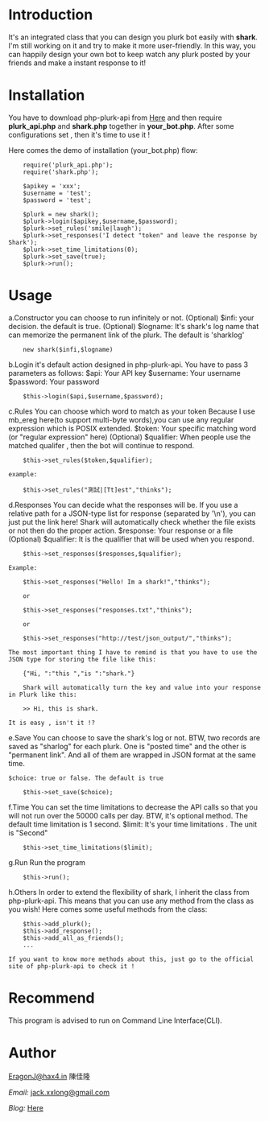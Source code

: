 Introduction
============

It's an integrated class that you can design you plurk bot easily with **shark**. I'm still working on it and try to make it more user-friendly. In this way, you can happily design your own bot to keep watch any plurk posted by your friends and make a instant response to it!

Installation
============

You have to download php-plurk-api from [Here](http://code.google.com/p/php-plurk-api/) and then require **plurk_api.php**
and **shark.php** together in **your_bot.php**. After some configurations set , then it's time to use it !

Here comes the demo of installation (your_bot.php) flow:

		require('plurk_api.php');
		require('shark.php');

		$apikey = 'xxx';
		$username = 'test';
		$password = 'test';

		$plurk = new shark();
		$plurk->login($apikey,$username,$password);
		$plurk->set_rules('smile|laugh'); 
		$plurk->set_responses('I detect "token" and leave the response by Shark');
        $plurk->set_time_limitations(0);
		$plurk->set_save(true);
		$plurk->run();

Usage
=====

a.Constructor
	you can choose to run infinitely or not.
	(Optional) $infi: your decision. the default is true.
	(Optional) $logname: It's shark's log name that can memorize the permanent link of the plurk. The default is 'sharklog'
	
		new shark($infi,$logname)

b.Login
	it's default action designed in php-plurk-api. You have to pass 3 parameters as follows:
	$api: Your API key
	$username: Your username
	$password: Your password

		$this->login($api,$username,$password);

c.Rules
	You can choose which word to match as your token
	Because I use mb_ereg here(to support multi-byte words),you can use any regular expression which is POSIX extended.
	$token: Your specific matching word (or "regular expression" here)
	(Optional) $qualifier: When people use the matched qualifer , then the bot will continue to respond.

		$this->set_rules($token,$qualifier);

	example:
		
		$this->set_rules("測試|[Tt]est","thinks");

d.Responses
	You can decide what the responses will be.
	If you use a relative path for a JSON-type list for response (separated by '\n'), you can just put the link here!
	Shark will automatically check whether the file exists or not  then do the proper action.
	$response: Your response or a file
	(Optional) $qualifier: It is the qualifier that will be used when you respond.

		$this->set_responses($responses,$qualifier);

	Example:
		
		$this->set_responses("Hello! Im a shark!","thinks");

		or

		$this->set_responses("responses.txt","thinks");

        or

        $this->set_responses("http://test/json_output/","thinks");

	The most important thing I have to remind is that you have to use the JSON type for storing the file like this:
	
		{"Hi, ":"this ","is ":"shark."}

		Shark will automatically turn the key and value into your response in Plurk like this:

		>> Hi, this is shark.

	It is easy , isn't it !?

e.Save
	You can choose to save the shark's log or not. BTW, two records are saved as "sharlog" for each plurk. 
	One is "posted time" and the other is "permanent link". And all of them are wrapped in JSON format at the same time.

	$choice: true or false. The default is true

		$this->set_save($choice);

f.Time
    You can set the time limitations to decrease the API calls so that you will not run over the 50000 calls per day.
    BTW, it's optional method. The default time limitation is 1 second.
    $limit: It's your time limitations . The unit is "Second"

        $this->set_time_limitations($limit);

g.Run
	Run the program
		
		$this->run();

h.Others
	In order to extend the flexibility of shark, I inherit the class from php-plurk-api. 
	This means that you can use any method from the class as you wish! Here comes some useful methods from the class:

		$this->add_plurk();
		$this->add_response();
		$this->add_all_as_friends();
		...

	If you want to know more methods about this, just go to the official site of php-plurk-api to check it !

Recommend
=========
This program is advised to run on Command Line Interface(CLI).

Author
======

EragonJ@hax4.in 陳佳隆

*Email:* jack.xxlong@gmail.com

*Blog:* [Here](http://eragonj.hax4.in)
